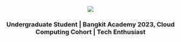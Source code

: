 <p align="center">
  <img src="https://capsule-render.vercel.app/api?type=waving&text=Hey%20There!%20I'm%20Rafli&fontSize=40&fontAlign=75&fontAlignY=40&color=332421&fontColor=ffffff&height=150">
</p>
<h3 align="center">
  Undergraduate Student | Bangkit Academy 2023, Cloud Computing Cohort | Tech Enthusiast
</h3>

<!--
**raflial75/raflial75** is a ✨ _special_ ✨ repository because its `README.md` (this file) appears on your GitHub profile.

Here are some ideas to get you started:

- 🔭 I’m currently working on ...
- 🌱 I’m currently learning ...
- 👯 I’m looking to collaborate on ...
- 🤔 I’m looking for help with ...
- 💬 Ask me about ...
- 📫 How to reach me: ...
- 😄 Pronouns: ...
- ⚡ Fun fact: ...
-->
